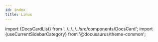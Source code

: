 ```yaml
---
id: index
title: Linux
---
```


import {DocsCardList} from '../../../../src/components/DocsCard';
import {useCurrentSidebarCategory} from '@docusaurus/theme-common';


<DocsCardList list={useCurrentSidebarCategory().items} />